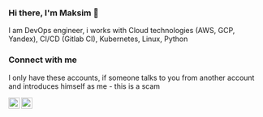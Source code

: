 ### Hi there, I'm Maksim 👋

I am DevOps engineer, i works with Cloud technologies (AWS, GCP, Yandex), CI/CD (Gitlab CI), Kubernetes, Linux, Python

### Connect with me

I only have these accounts, if someone talks to you from another account and introduces himself as me - this is a scam

[<img align="left" alt="mbaran0v | Telegram" width="22" src="https://cdn.jsdelivr.net/npm/simple-icons@3.13.0/icons/telegram.svg" />][telegram]
[<img align="left" alt="maksimbaranov | LinkedIn" width="22" src="https://cdn.jsdelivr.net/npm/simple-icons@v3/icons/linkedin.svg" />][linkedin]

[telegram]: https://t.me/mbaran0v
[linkedin]: https://linkedin.com/in/maksimbaranov
